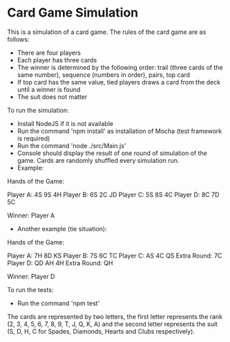 # Card Game Simulation

This is a simulation of a card game. The rules of the card game are as follows:

- There are four players
- Each player has three cards
- The winner is determined by the following order: trail (three cards of the same number), sequence (numbers in order), pairs, top card
- If top card has the same value, tied players draws a card from the deck until a winner is found
- The suit does not matter

To run the simulation:

- Install NodeJS if it is not available
- Run the command 'npm install' as installation of Mocha (test framework is required)
- Run the command 'node ./src/Main.js'
- Console should display the result of one round of simulation of the game. Cards are randomly shuffled every simulation run.
- Example:

Hands of the Game:

Player A: 4S 9S 4H
Player B: 6S 2C JD
Player C: 5S 8S 4C
Player D: 8C 7D 5C

Winner: Player A

- Another example (tie situation):

Hands of the Game:

Player A: 7H 8D KS
Player B: 7S 6C TC
Player C: AS 4C QS Extra Round: 7C
Player D: QD AH 4H Extra Round: QH

Winner: Player D

To run the tests:

- Run the command 'npm test'

The cards are represented by two letters, the first letter represents the rank (2, 3, 4, 5, 6, 7, 8, 9, T, J, Q, K, A) and the second letter represents the suit (S, D, H, C for Spades, Diamonds, Hearts and Clubs respectively).
